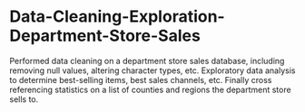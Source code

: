 # Data-Cleaning-Exploration-Department-Store-Sales
Performed data cleaning on a department store sales database, including removing null values, altering character types, etc. Exploratory data analysis to determine best-selling items, best sales channels, etc. Finally cross referencing statistics on a list of counties and regions the department store sells to. 
